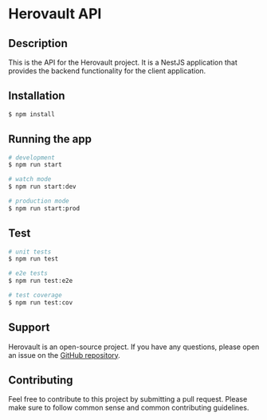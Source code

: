 # Herovault API

## Description

This is the API for the Herovault project. It is a NestJS application that provides the backend functionality for the client application.

## Installation

```bash
$ npm install
```

## Running the app

```bash
# development
$ npm run start

# watch mode
$ npm run start:dev

# production mode
$ npm run start:prod
```

## Test

```bash
# unit tests
$ npm run test

# e2e tests
$ npm run test:e2e

# test coverage
$ npm run test:cov
```

## Support

Herovault is an open-source project. If you have any questions, please open an issue on the [GitHub repository](https://github.com/rojikaru/herovault/issues).

## Contributing

Feel free to contribute to this project by submitting a pull request. Please make sure to follow common sense and common contributing guidelines.

